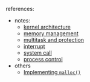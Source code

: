references:
* notes:
    * [kernel architecture](https://github.com/lolyu/aoi/blob/master/books/a_heavily_commented_linux_kernel_source_code/chapter05_linux_kernel_architecture/kernel_achitecture.md)
    * [memory management](https://github.com/lolyu/aoi/blob/master/books/a_heavily_commented_linux_kernel_source_code/chapter05_linux_kernel_architecture/memory_management.md)
    * [multitask and protection](https://github.com/lolyu/aoi/blob/master/books/a_heavily_commented_linux_kernel_source_code/chapter05_linux_kernel_architecture/multitask_and_protection.md)
    * [interrupt](https://github.com/lolyu/aoi/blob/master/books/a_heavily_commented_linux_kernel_source_code/chapter05_linux_kernel_architecture/interrupt.md)
    * [system call](https://github.com/lolyu/aoi/blob/master/books/a_heavily_commented_linux_kernel_source_code/chapter05_linux_kernel_architecture/system_calls.md)
    * [process control](https://github.com/lolyu/aoi/blob/master/books/a_heavily_commented_linux_kernel_source_code/chapter05_linux_kernel_architecture/process_control.md)
* others
    * [Implementing `malloc()`](https://moss.cs.iit.edu/cs351/slides/slides-malloc.pdf)
